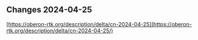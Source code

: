 ## Changes 2024-04-25

[https://oberon-rtk.org/description/delta/cn-2024-04-25](https://oberon-rtk.org/description/delta/cn-2024-04-25/)
